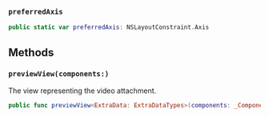 
### `preferredAxis`

``` swift
public static var preferredAxis: NSLayoutConstraint.Axis 
```

## Methods

### `previewView(components:)`

The view representing the video attachment.

``` swift
public func previewView<ExtraData: ExtraDataTypes>(components: _Components<ExtraData>) -> UIView 
